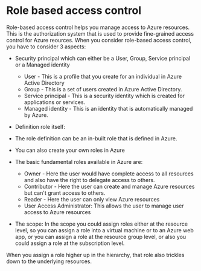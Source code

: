 ﻿# Role based access control

Role-based access control helps you manage access to Azure resources. This is the authorization system that is used to provide fine-grained access control for Azure reources.
When you consider role-based access control, you have to consider 3 aspects:
- Security principal which can either be a User, Group, Service principal or a Managed identity
  - User - This is a profile that you create for an individual in Azure Active Directory
  - Group - This is a set of users created in Azure Active Directory.
  - Service principal - This is a security identity which is created for applications or services.
  - Managed identity - This is an identity that is automatically managed by Azure.
 
 - Definition role itself:
  - The role definition can be an in-built role that is defined in Azure.
  - You can also create your own roles in Azure
  - The basic fundamental roles available in Azure are:
    - Owner - Here the user would have complete access to all resources and also have the right to delegate access to others.
    - Contributor - Here the user can create and manage Azure resources but can't grant access to others.
    - Reader - Here the user can only view Azure resources
    - User Access Administrator: This allows the user to manage user access to Azure resources

  - The scope:
In the scope you could assign roles either at the resource level, so you can assign a role into a virtual machine or to an Azure web app, or you can assign a role at the resource group level, or also you could assign a role at the subscription level.

When you assign a role higher up in the hierarchy, that role also trickles down to the underlying resources.

